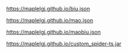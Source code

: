




https://maplelgj.github.io/biu.json


https://maplelgj.github.io/mao.json


https://maplelgj.github.io/maobiu.json


https://maplelgj.github.io/custom_spider-ts.jar

